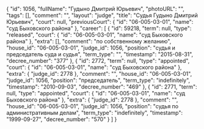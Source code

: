 {
    "id": 1056,
    "fullName": "Гудыно Дмитрий Юрьевич",
    "photoURL": "",
    "tags": [],
    "comment": "",
    "layout": "judge",
    "title": "Судья Гудыно Дмитрий Юрьевич",
    "court": null,
    "previousCourt": {
        "id": "06-005-03-01",
        "name": "суд Быховского района"
    },
    "career": [
        {
            "id": 59218,
            "term": null,
            "type": "released",
            "court": {
                "id": "06-005-03-01",
                "name": "суд Быховского района"
            },
            "extra": [],
            "comment": "по собственному желанию",
            "house_id": "06-005-03-01",
            "judge_id": 1056,
            "position": "судья и председатель суда и судья",
            "term_type": "",
            "timestamp": "2015-08-31",
            "decree_number": "377"
        },
        {
            "id": 2772,
            "term": null,
            "type": "appointed",
            "court": {
                "id": "06-005-03-01",
                "name": "суд Быховского района"
            },
            "extra": {
                "judge_id": 2778
            },
            "comment": "",
            "house_id": "06-005-03-01",
            "judge_id": 1056,
            "position": "председатель",
            "term_type": "indefinitely",
            "timestamp": "2010-09-03",
            "decree_number": "469"
        },
        {
            "id": 2771,
            "term": null,
            "type": "appointed",
            "court": {
                "id": "06-005-03-01",
                "name": "суд Быховского района"
            },
            "extra": {
                "judge_id": 2778
            },
            "comment": "",
            "house_id": "06-005-03-01",
            "judge_id": 1056,
            "position": "судья по административным делам",
            "term_type": "indefinitely",
            "timestamp": "1999-09-27",
            "decree_number": "570"
        }
    ]
}
